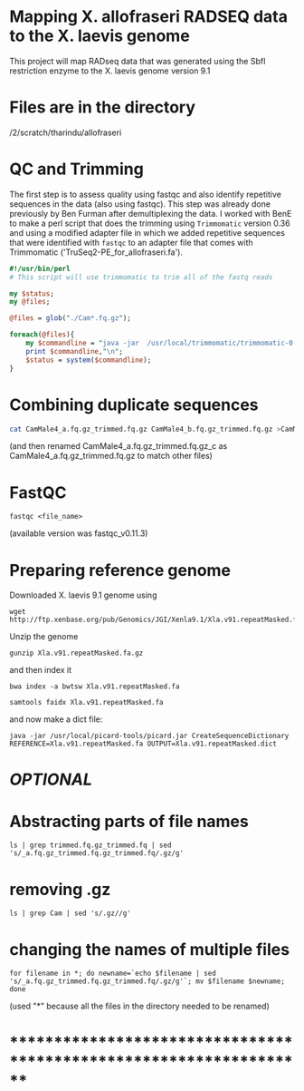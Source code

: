 # Mapping X. allofraseri RADSEQ data to the X. laevis genome

This project will map RADseq data that was generated using the SbfI restriction enzyme to the X. laevis genome version 9.1

# Files are in the directory

/2/scratch/tharindu/allofraseri

# QC and Trimming 
The first step is to assess quality using fastqc and also identify repetitive sequences in the data (also using fastqc).  This step was already done previously by Ben Furman after demultiplexing the data.  I worked with BenE to make a perl script that does the trimming using `Trimmomatic` version 0.36 and using a modified adapter file in which we added repetitive sequences that were identified with `fastqc` to an adapter file that comes with Trimmomatic ('TruSeq2-PE_for_allofraseri.fa').

```perl
#!/usr/bin/perl
# This script will use trimmomatic to trim all of the fastq reads  

my $status;
my @files;

@files = glob("./Cam*.fq.gz");

foreach(@files){
    my $commandline = "java -jar  /usr/local/trimmomatic/trimmomatic-0.36.jar SE -phred33 -trimlog ".$_."_log.txt ".$_." ".$_."_trimmed.fq.gz ILLUMINACLIP:./TruSeq2-PE_for_allofraseri.fa:2:30:10 LEADING:3 TRAILING:3 SLIDINGWINDOW:4:15 MINLEN:36";
    print $commandline,"\n";
    $status = system($commandline);
}

```
# Combining duplicate sequences

```bash
cat CamMale4_a.fq.gz_trimmed.fq.gz CamMale4_b.fq.gz_trimmed.fq.gz >CamMale4_a.fq.gz_trimmed.fq.gz_c
```

(and then renamed CamMale4_a.fq.gz_trimmed.fq.gz_c as CamMale4_a.fq.gz_trimmed.fq.gz to match other files)

# FastQC

```
fastqc <file_name>
```
(available version was fastqc_v0.11.3)

# Preparing reference genome

Downloaded X. laevis 9.1 genome using
```
wget http://ftp.xenbase.org/pub/Genomics/JGI/Xenla9.1/Xla.v91.repeatMasked.fa.gz
```
Unzip the genome
```
gunzip Xla.v91.repeatMasked.fa.gz
```
and then index it
```
bwa index -a bwtsw Xla.v91.repeatMasked.fa

samtools faidx Xla.v91.repeatMasked.fa
```
and now make a dict file:
```
java -jar /usr/local/picard-tools/picard.jar CreateSequenceDictionary REFERENCE=Xla.v91.repeatMasked.fa OUTPUT=Xla.v91.repeatMasked.dict

```
# *****************************OPTIONAL*****************************
# Abstracting parts of file names
```
ls | grep trimmed.fq.gz_trimmed.fq | sed 's/_a.fq.gz_trimmed.fq.gz_trimmed.fq/.gz/g'
```
# removing .gz

```
ls | grep Cam | sed 's/.gz//g'
```
# changing the names of multiple files
```
for filename in *; do newname=`echo $filename | sed 's/_a.fq.gz_trimmed.fq.gz_trimmed.fq/.gz/g'`; mv $filename $newname; done
```
(used "*" because all the files in the directory needed to be renamed)

# ******************************************************************




